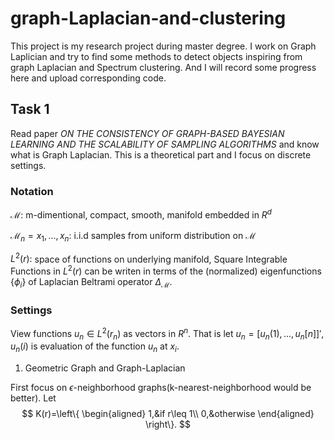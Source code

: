 # graph-Laplacian-and-clustering

This project is my research project during master degree. I work on Graph Laplician and try to find some methods to detect objects inspiring from graph Laplacian and Spectrum clustering. And I will record some progress here and upload corresponding code.

## Task 1
Read paper *ON THE CONSISTENCY OF GRAPH-BASED BAYESIAN LEARNING AND THE SCALABILITY OF SAMPLING ALGORITHMS* and know what is Graph Laplacian. This is a theoretical part and I focus on discrete settings.

### Notation

$\mathcal{M}$: m-dimentional, compact, smooth, manifold embedded in $R^d$

$\mathcal{M}_n={x_1,...,x_n}$: i.i.d samples from uniform distribution on $\mathcal{M}$

$L^2(r):$ space of functions on underlying manifold, Square Integrable Functions in $L^2(r)$ can be writen in terms of the (normalized) eigenfunctions {$\phi_i$} of Laplacian Beltrami operator $\Delta_{\mathcal{M}}$.

### Settings

View functions $u_n \in L^2(r_n)$ as vectors in $R^n$. That is let $u_n=[u_n(1),...,u_n[n]]'$, $u_n(i)$ is evaluation of the function $u_n$ at $x_i$.

1. Geometric Graph and Graph-Laplacian

First focus on $\epsilon$-neighborhood graphs(k-nearest-neighborhood would be better). Let 
$$
K(r)=\left\{
\begin{aligned}
1,&if r\leq 1\\
0,&otherwise
\end{aligned}
\right\}.
$$


